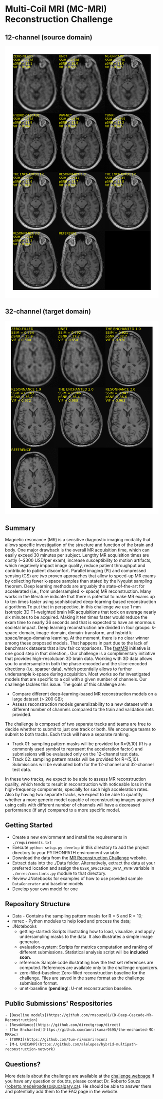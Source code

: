 # Multi-Coil MRI (MC-MRI) Reconstruction  Challenge 


## 12-channel (source domain)

![12-channel](./Data/Samples/sample_track01_12_channel.png)


## 32-channel (target domain)
![32-channel](./Data/Samples/sample_track02_32_channel.png)

## Summary

Magnetic resonance (MR) is a sensitive diagnostic imaging modality that allows specific investigation of the
structure and function of the brain and body. One major drawback is the overall MR acquisition time, which can
easily exceed 30 minutes per subject. Lengthy MR acquisition times are costly (~$300 USD/per exam), increase
susceptibility to motion artifacts, which negatively impact image quality, reduce patient throughput and
contribute to patient discomfort. Parallel imaging (PI) and compressed sensing (CS) are two proven approaches
that allow to speed-up MR exams by collecting fewer k-space samples than stated by the Nyquist sampling
theorem. Deep learning methods are arguably the state-of-the-art for accelerated (i.e., from undersampled k-
space) MR reconstruction. Many works in the literature indicate that there is potential to make MR exams up to ten times faster
using sophisticated deep-learning-based reconstruction algorithms.To put that in perspective, in this challenge
we use 1 mm isotropic 3D T1-weighted brain MR acquisitions that took on average nearly six minutes to be acquired. 
Making it ten times faster would reduce the exam time to nearly 36 seconds and that is expected to have an enormous societal impact. 
 Deep learning reconstruction are divided in four groups: k-space-domain, image-domain, domain-transform, and hybrid k-space/image-domains
learning. At the moment, there is no clear winner among these proposed models. That happens in part due to the 
lack of benchmark datasets that allow fair comparisons. The [fastMRI](https://fastmri.org/) initiative is one good step
in that direction,. Our challenge is a complimentary initiative that provides
high-resolutuon 3D brain data. Working with 3D data allows you to undersample in both the phase-encoded and the slice-encoded directions (i.e. sparser data),
which potentially allows to further undersample k-space during acquisition.   Most works
so far investigated models that are specific to a coil with a given number of channels. Our challenge tackles this
issue. The goals of this challenge are:

   - Compare different deep-learning-based MR reconstruction models on a large dataset (> 200 GB);
   - Assess reconstruction models generalizability to a new dataset with a different number of channels compared to
the train and validation sets provided.

The challenge is composed of two separate tracks and teams are free to decide whether to submit to just one track
or both. We encourage teams to submit to both tracks. Each track will have a separate ranking.

   - Track 01: sampling pattern masks will be provided for R={5,10} (R is a commonly used symbol to represent the
acceleration factor) and submissions will be evaluated only on the 12-channel test data.
   - Track 02: sampling pattern masks will be provided for R={5,10}. Submissions will be evaluated both for the 12-channel
and 32-channel test data.

In these two tracks, we expect to be able to assess MR reconstruction quality, which tends to result in
reconstruction with noticeable loss in the high-frequency components, specially for such high acceleration rates.
Also by having two separate tracks, we expect to be able to quantify whether a more generic model capable of
reconstructing images acquired using coils with different number of channels will have a decreased performance
(if any) compared to a more specific model.

## Getting Started
* Create a new enviornment and install the requirements in `./requirements.txt`
* Execute `python setup.py develop` in this directory to add the project directory to your PYTHONPATH environment variable
* Download the data from the [MR Reconstruction Challenge](https://sites.google.com/view/calgary-campinas-dataset/mr-reconstruction-challenge) website.
* Extract data into the ./Data folder. Alternatively, extract the data at your preferred location and assign the `USER_SPECIFIED_DATA_PATH` variable in `./mrrec/constants.py` module to that directory. 
* Review JNotebooks for examples of how to use provided sample `DataGenerator` and baseline models. 
* Develop your own model for one

## Repository Structure

   - Data - Contains the sampling pattern masks for R = 5 and R = 10;
   - mrrec - Python modules to help load and process the data;
   - JNotebooks
      - getting-started: Scripts illustrating how to load, visualize, and apply undersampling masks to the data. It also illustrates a simple image generator. 
      - evaluation-system: Scripts for metrics computation and ranking of different submissions. Statistical analysis script will be **included soon**.
      - reference: Sample code illustrating how the test set references are computed. References are available only to the challenge organizers.
      - zero-filled-baseline: Zero-filled reconstruction baseline for the challenge. Files are saved in the same format as the challenge submission format.
      - unet-baseline (**pending**): U-net reconstruction baseline.		

## Public Submissions' Respositories

    - [Baseline models](https://github.com/rmsouza01/CD-Deep-Cascade-MR-Reconstruction)
    - [ResoNNance](https://github.com/directgroup/direct)
    - [The Enchanted](https://github.com/amritkumar9595/the-enchanted-MC-MRRec)
    - [TUMRI](https://github.com/tum-ri/mcmrireconz
    - [M-L UNICAMP](https://github.com/alelopes/hybrid-multipath-reconstruction-network)

## Questions?

More details about the challenge are available at the [challenge webpage](https://sites.google.com/view/calgary-campinas-dataset/mr-reconstruction-challenge) If you have any question or doubts, please contact Dr. Roberto Souza (roberto.medeirosdeso@ucalgary.ca). He should be able to answer them and potentially add them to the FAQ page in the website.


